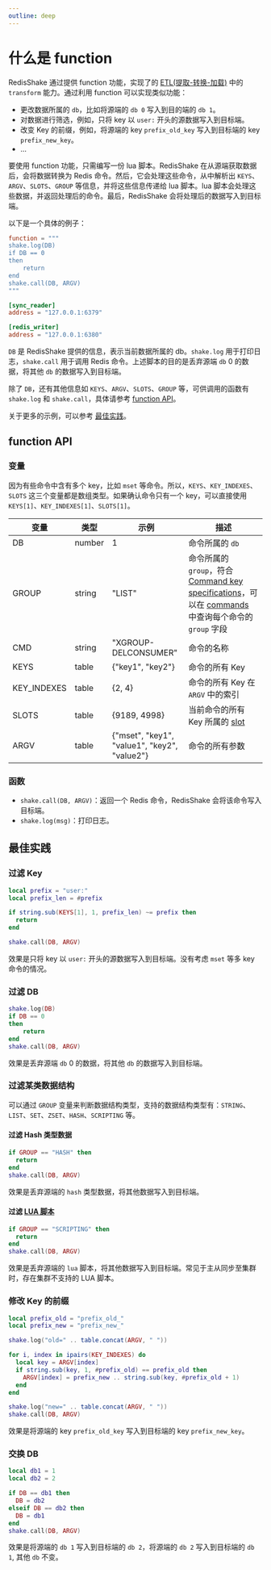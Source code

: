 ```yaml
---
outline: deep
---
```


# 什么是 function

RedisShake 通过提供 function 功能，实现了的 [ETL(提取-转换-加载)](https://en.wikipedia.org/wiki/Extract,_transform,_load) 中的 `transform` 能力。通过利用 function 可以实现类似功能：
* 更改数据所属的 `db`，比如将源端的 `db 0` 写入到目的端的 `db 1`。
* 对数据进行筛选，例如，只将 key 以 `user:` 开头的源数据写入到目标端。
* 改变 Key 的前缀，例如，将源端的 key `prefix_old_key` 写入到目标端的 key `prefix_new_key`。
* ...

要使用 function 功能，只需编写一份 lua 脚本。RedisShake 在从源端获取数据后，会将数据转换为 Redis 命令。然后，它会处理这些命令，从中解析出 `KEYS`、`ARGV`、`SLOTS`、`GROUP` 等信息，并将这些信息传递给 lua 脚本。lua 脚本会处理这些数据，并返回处理后的命令。最后，RedisShake 会将处理后的数据写入到目标端。

以下是一个具体的例子：
```toml
function = """
shake.log(DB)
if DB == 0
then
    return
end
shake.call(DB, ARGV)
"""

[sync_reader]
address = "127.0.0.1:6379"

[redis_writer]
address = "127.0.0.1:6380"
```
`DB` 是 RedisShake 提供的信息，表示当前数据所属的 db。`shake.log` 用于打印日志，`shake.call` 用于调用 Redis 命令。上述脚本的目的是丢弃源端 `db` 0 的数据，将其他 `db` 的数据写入到目标端。

除了 `DB`，还有其他信息如 `KEYS`、`ARGV`、`SLOTS`、`GROUP` 等，可供调用的函数有 `shake.log` 和 `shake.call`，具体请参考 [function API](#function-api)。

关于更多的示例，可以参考 [最佳实践](./best_practices.md)。

## function API

### 变量

因为有些命令中含有多个 key，比如 `mset` 等命令。所以，`KEYS`、`KEY_INDEXES`、`SLOTS` 这三个变量都是数组类型。如果确认命令只有一个 key，可以直接使用 `KEYS[1]`、`KEY_INDEXES[1]`、`SLOTS[1]`。

| 变量 | 类型 | 示例 | 描述 |
|-|-|-|-----|
| DB | number | 1 | 命令所属的 `db` |
| GROUP | string | "LIST" | 命令所属的 `group`，符合 [Command key specifications](https://redis.io/docs/reference/key-specs/)，可以在 [commands](https://github.com/tair-opensource/RedisShake/tree/v4/scripts/commands) 中查询每个命令的 `group` 字段 |
| CMD | string | "XGROUP-DELCONSUMER" | 命令的名称 |
| KEYS | table | \{"key1", "key2"\} | 命令的所有 Key |
| KEY_INDEXES | table | \{2, 4\} | 命令的所有 Key 在 `ARGV` 中的索引 |
| SLOTS | table | \{9189, 4998\} | 当前命令的所有 Key 所属的 [slot](https://redis.io/docs/reference/cluster-spec/#key-distribution-model) |
| ARGV | table | \{"mset", "key1", "value1", "key2", "value2"\} | 命令的所有参数 |

### 函数
* `shake.call(DB, ARGV)`：返回一个 Redis 命令，RedisShake 会将该命令写入目标端。
* `shake.log(msg)`：打印日志。

## 最佳实践


### 过滤 Key

```lua
local prefix = "user:"
local prefix_len = #prefix

if string.sub(KEYS[1], 1, prefix_len) ~= prefix then
  return
end

shake.call(DB, ARGV)
```

效果是只将 key 以 `user:` 开头的源数据写入到目标端。没有考虑 `mset` 等多 key 命令的情况。

### 过滤 DB

```lua
shake.log(DB)
if DB == 0
then
    return
end
shake.call(DB, ARGV)
```

效果是丢弃源端 `db` 0 的数据，将其他 `db` 的数据写入到目标端。


### 过滤某类数据结构

可以通过 `GROUP` 变量来判断数据结构类型，支持的数据结构类型有：`STRING`、`LIST`、`SET`、`ZSET`、`HASH`、`SCRIPTING` 等。

#### 过滤 Hash 类型数据
```lua
if GROUP == "HASH" then
  return
end
shake.call(DB, ARGV)
```

效果是丢弃源端的 `hash` 类型数据，将其他数据写入到目标端。

#### 过滤 [LUA 脚本](https://redis.io/docs/interact/programmability/eval-intro/)

```lua
if GROUP == "SCRIPTING" then
  return
end
shake.call(DB, ARGV)
```

效果是丢弃源端的 `lua` 脚本，将其他数据写入到目标端。常见于主从同步至集群时，存在集群不支持的 LUA 脚本。

### 修改 Key 的前缀

```lua
local prefix_old = "prefix_old_"
local prefix_new = "prefix_new_"

shake.log("old=" .. table.concat(ARGV, " "))

for i, index in ipairs(KEY_INDEXES) do
  local key = ARGV[index]
  if string.sub(key, 1, #prefix_old) == prefix_old then
    ARGV[index] = prefix_new .. string.sub(key, #prefix_old + 1)
  end
end

shake.log("new=" .. table.concat(ARGV, " "))
shake.call(DB, ARGV)
```
效果是将源端的 key `prefix_old_key` 写入到目标端的 key `prefix_new_key`。

### 交换 DB
    
```lua
local db1 = 1
local db2 = 2

if DB == db1 then
  DB = db2
elseif DB == db2 then
  DB = db1
end
shake.call(DB, ARGV)
```

效果是将源端的 `db 1` 写入到目标端的 `db 2`，将源端的 `db 2` 写入到目标端的 `db 1`, 其他 `db` 不变。